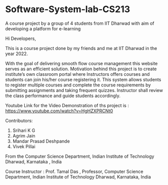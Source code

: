 # Software-System-lab-CS213
A course project by a group of 4 students from IIT Dharwad with aim of developing a platform for e-learning

Hi Developers,

This is a course project done by my friends and me at IIT Dharwad in the year 2022.

With the goal of delivering smooth flow course management this website serves as an efficient solution. Motivation behind this project is to create institute’s own classroom portal where Instructors offers courses and students can join his/her course registering it. This system allows students to register multiple courses and complete the course requirements by submitting assignments and taking frequent quizzes. Instructor shall review the class performance and guide students accordingly. 

Youtube Link for the Video Demonstration of ths project is :
https://www.youtube.com/watch?v=HgHZXPRCNt0


Contributors:

1. Srihari K G
2. Agrim Jain
3. Mandar Prasad Deshpande
4. Vivek Pillai

From the Computer Science Department, Indian Institute of  Technology Dharwad, Karnataka , India

Course Instructor :
Prof. Tamal Das , Professor, Computer Science Department, Indian Institute of  Technology Dharwad, Karnataka, India
